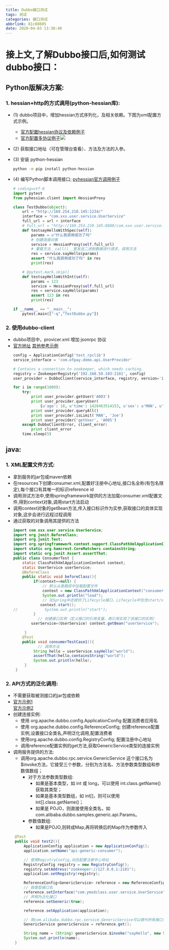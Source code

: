 ```yaml
---
title: Dubbo接口测试
tags: 测试
categories: 接口测试
abbrlink: 81c88605
date: 2020-04-03 13:30:40
---
```

<!-- ![](https://cdn.pixabay.com/photo/2019/03/22/08/40/night-4072727__480.jpg) -->
# 接上文,了解Dubbo接口后,如何测试dubbo接口：
## **Python版解决方案:**
### 1. **hessian+http的方式调用(python-hessian库):**
<!-- more -->
* (1) dubbo项目中，增加hessian方式序列化，及相关依赖。下图为xml配置方式示例。
    * <a href="https://dubbo.apache.org/zh-cn/docs/user/references/protocol/hessian.html">官方配置hessian协议及依赖例子</a>
    * <a href="https://dubbo.apache.org/zh-cn/docs/user/demos/multi-protocols.html">官方配置多协议例子</a>![](https://tva1.sinaimg.cn/large/00831rSTgy1gdboopoouuj30po0h5dif.jpg)

* (2) 获取接口地址（可在管理台查看）、方法及方法的入参。
* (3) 安装 python-hessian               
    ```bash 
    python -m pip install python-hessian
    ```
* (4) 编写Python脚本调用接口; <a href="https://github.com/theatlantic/python-hessian/blob/master/README.rst">pyhessian官方调用例子</a>
    ```python
    # coding=utf-8
    import pytest
    from pyhessian.client import HessianProxy

    class TestDubbo(object):
        url = "http://169.254.210.145:1234/"
        interface = "com.xxx.user.service.UserService"
        full_url = url + interface
        # full_url = "http://169.254.210.145:8888/com.xxx.user.service.FileService"
        def testsayHelloWithSpec(self):
            params = u"什么我调用成功了吗"
            # 创建连接对象
            service = HessianProxy(self.full_url)
            # 重载方法__call()__里发送二进制数据进行请求，调用方法
            res = service.sayHello(params)
            assert "什么我调用成功了吗" in res
            print(res)

        # @pytest.mark.skip()
        def testsayHelloWithInt(self):
            params = 123
            service = HessianProxy(self.full_url)
            res = service.sayHello(params)
            assert 123 in res
            print(res)

    if __name__ == "__main__":
        pytest.main(["-q","TestDubbo.py"])
    ```

### 2. **使用dubbo-client**
* dubbo项目中，provicer.xml 增加 jsonrpc 协议
* <a href="https://github.com/dubbo/dubbo-client-py">官方地址</a>
<a href="https://www.twblogs.net/a/5d4061a4bd9eee51fbf993e7/zh-cn">其他参考示例</a>
    ```python
    config = ApplicationConfig('test_rpclib')
    service_interface = 'com.ofpay.demo.api.UserProvider'

    # Contains a connection to zookeeper, which needs caching.
    registry = ZookeeperRegistry('192.168.59.103:2181', config)
    user_provider = DubboClient(service_interface, registry, version='1.0')
    
    for i in range(1000):
        try:
            print user_provider.getUser('A003')
            print user_provider.queryUser(
                {u'age': 18, u'time': 1428463514153, u'sex': u'MAN', u'id': u'A003', u'name': u'zhangsan'})
            print user_provider.queryAll()
            print user_provider.isLimit('MAN', 'Joe')
            print user_provider('getUser', 'A005')
        except DubboClientError, client_error:
            print client_error
        time.sleep(5)
    ```

## **java:**
### 1. **XML配置文件方式:**
* 拿到服务的jar包或maven依赖
* 在resources下创建consumer.xml,配置好注册中心地址,接口名全称(有包名限定),每个接口有其唯一的标识reference id
* 调用测试方法中,使用springframework提供的方法加载consumer.xml配置文件,得到context对象,调用start方法启动
* 调用context对象的getBean方法,传入接口标识作为实参,获取接口的具体实现对象,这步会进行远程过程调用
* 通过获取的对象调用其提供的方法
    ```java
    import com.xxx.user.service.UserService;
    import org.junit.BeforeClass;
    import org.junit.Test;
    import org.springframework.context.support.ClassPathXmlApplicationContext;
    import static org.hamcrest.CoreMatchers.containsString;
    import static org.junit.Assert.assertThat;
    public class ConsumerTest {
        static ClassPathXmlApplicationContext context;
        static UserService userService;
        @BeforeClass
        public static void beforeClass(){
             if(context==null) {
                 // 默认从类路径中加载配置文件
                 context = new ClassPathXmlApplicationContext("consumer.xml");
                 System.out.println("load");
                 // 在Spring中还提供了Lifecycle接口，Lifecycle中包含start/stop方法，实现此接口后Spring保证在启动的时候调用其start方法开始生命周期,主要用于控制异步处理过程
                context.start();
    //            System.out.println("start");
             }
    　　　　　　 // 创建接口实例（定义接口的引用变量，再引用实现了该接口的实例）
            userService=(UserService) context.getBean("userService");
    
         }
        @Test
        public void consumerTestCase1(){
    　　　　　　 // 调用方法
             String hello = userService.sayHello("world");
             assertThat(hello,containsString("world");
             System.out.println(hello);
         }
     }
    ```

### 2. **API方式的泛化调用:**
* 不需要获取被测接口的jar包或依赖
* <a href="http://dubbo.apache.org/zh-cn/blog/dubbo-generic-invoke.html">官方示例1</a> <br/> <a href="http://dubbo.apache.org/zh-cn/docs/user/demos/generic-reference.html">官方示例2</a>
* 创建连接实例:
    * 使用 org.apache.dubbo.config.ApplicationConfig 配置消费者应用名
    * 使用 org.apache.dubbo.config.ReferenceConfig; 创建reference配置实例,设置接口全类名,声明泛化调用,配置消费者
    * 使用org.apache.dubbo.config.RegistryConfig; 配置注册中心地址
    * 调用reference配置实例的get方法,获取GenericService类型的连接实例
* 调用服务提供的方法:
    * 调用org.apache.dubbo.rpc.service.GenericService 这个接口名为 $invoke方法，它接受三个参数，分别为方法名、方法参数类型数组和参数值数组；
        * 对于方法参数类型数组:
            * 如果是基本类型，如 int 或 long，可以使用 int.class.getName()获取其类型；
            * 如果是基本类型数组，如 int[]，则可以使用 int[].class.getName()；
            * 如果是 POJO，则直接使用全类名，如 com.alibaba.dubbo.samples.generic.api.Params。
        * 参数值数组:
            * 如果是POJO,则转成Map,再将转换后的Map作为参数传入
```java
    @Test
    public void test2(){
        ApplicationConfig application = new ApplicationConfig();
        application.setName("api-generic-consumer");

        // 使用RegistryConfig,动态配置注册中心地址
        RegistryConfig registry = new RegistryConfig();
        registry.setAddress("zookeeper://127.0.0.1:2181");
        application.setRegistry(registry);

        ReferenceConfig<GenericService> reference = new ReferenceConfig<GenericService>();
        // 弱类型接口名
        reference.setInterface("com.ymxdclass.user.service.UserService");
        // 声明为泛化接口
        reference.setGeneric(true);

        reference.setApplication(application);

        // 用com.alibaba.dubbo.rpc.service.GenericService可以替代所有接口引用
        GenericService genericService = reference.get();

        String name = (String) genericService.$invoke("sayHello", new String[]{String.class.getName()}, new Object[]{"who am i"});
        System.out.println(name);
    }
```